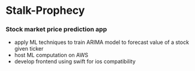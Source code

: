 # Stalk-Prophecy

### Stock market price prediction app
* apply ML techniques to train ARIMA model to forecast value of a stock given ticker
* host ML computation on AWS
* develop frontend using swift for ios compatibility

